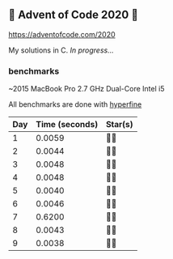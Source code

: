 ## 🎄 Advent of Code 2020 🎄
https://adventofcode.com/2020

My solutions in C. *In progress...*


### benchmarks
~2015 MacBook Pro 2.7 GHz Dual-Core Intel i5

All benchmarks are done with [hyperfine](https://github.com/sharkdp/hyperfine)

| Day | Time (seconds) | Star(s) |
|-----|----------------|---------|
| 1   | 0.0059         | 🌟🌟    |
| 2   | 0.0044         | 🌟🌟    |
| 3   | 0.0048         | 🌟🌟    |
| 4   | 0.0048         | 🌟🌟    |
| 5   | 0.0040         | 🌟🌟    |
| 6   | 0.0046         | 🌟🌟    |
| 7   | 0.6200         | 🌟🌟    |
| 8   | 0.0043         | 🌟🌟    |
| 9   | 0.0038         | 🌟🌟    |
